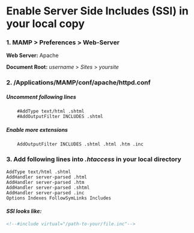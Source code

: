 # Enable Server Side Includes (SSI) in your local copy


### 1. MAMP > Preferences > Web-Server

**Web Server:** Apache

**Document Root:** _username_ > _Sites_ > _yoursite_



### 2. /Applications/MAMP/conf/apache/httpd.conf

##### Uncomment following lines
```
    #AddType text/html .shtml
    #AddOutputFilter INCLUDES .shtml
```
##### Enable more extensions
```
    AddOutputFilter INCLUDES .shtml .html .htm .inc
```    
    
### 3. Add following lines into *.htaccess* in your local directory

```
AddType text/html .shtml
AddHandler server-parsed .html
AddHandler server-parsed .htm
AddHandler server-parsed .shtml
AddHandler server-parsed .inc
Options Indexes FollowSymLinks Includes

```

#### _SSI looks like:_

```html
<!--#include virtual="/path-to-your/file.inc"-->
```


